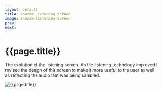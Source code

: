 ```yaml
---
layout: default
title: Shazam Listening Screen
image: shazam-listening-screen
prev: 
next:
---
```


# {{page.title}}

The evolution of the listening screen. As the listening technology improved I revised the design of this screen to make it more useful to the user as well as reflecting the audio that was being sampled.

![{{page.title}}]({{page.image}}.webp "{{page.title}}")
